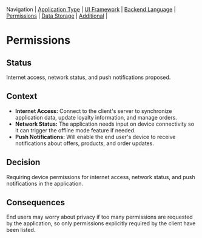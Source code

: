 Navigation |
[Application Type](https://github.com/zoegoodwin/CPRG303_ADR/blob/main/App_Type.md) |
[UI Framework](https://github.com/zoegoodwin/CPRG303_ADR/blob/main/UI_Framework.md) |
[Backend Language](https://github.com/zoegoodwin/CPRG303_ADR/blob/main/Backend_Language.md) |
[Permissions](https://github.com/zoegoodwin/CPRG303_ADR/blob/main/Permissions.md) |
[Data Storage](https://github.com/zoegoodwin/CPRG303_ADR/blob/main/Data_Storage.md) |
[Additional](https://github.com/zoegoodwin/CPRG303_ADR/blob/main/Additional.md) |

# Permissions

## Status

Internet access, network status, and push notifications proposed.

## Context

- **Internet Access:** Connect to the client's server to synchronize application data, update loyalty information, and manage orders.
- **Network Status:** The application needs input on device connectivity so it can trigger the offline mode feature if needed.
- **Push Notifications:** Will enable the end user's device to receive notifications about offers, products, and order updates.

## Decision

Requiring device permissions for internet access, network status, and push notifications in the application.

## Consequences

End users may worry about privacy if too many permissions are requested by the application, so only permissions explicitly required by the client have been listed.
